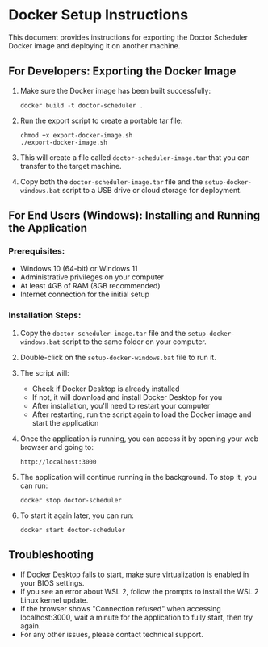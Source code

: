 # Docker Setup Instructions

This document provides instructions for exporting the Doctor Scheduler Docker image and deploying it on another machine.

## For Developers: Exporting the Docker Image

1. Make sure the Docker image has been built successfully:
   ```
   docker build -t doctor-scheduler .
   ```

2. Run the export script to create a portable tar file:
   ```
   chmod +x export-docker-image.sh
   ./export-docker-image.sh
   ```

3. This will create a file called `doctor-scheduler-image.tar` that you can transfer to the target machine.

4. Copy both the `doctor-scheduler-image.tar` file and the `setup-docker-windows.bat` script to a USB drive or cloud storage for deployment.

## For End Users (Windows): Installing and Running the Application

### Prerequisites:
- Windows 10 (64-bit) or Windows 11
- Administrative privileges on your computer
- At least 4GB of RAM (8GB recommended)
- Internet connection for the initial setup

### Installation Steps:

1. Copy the `doctor-scheduler-image.tar` file and the `setup-docker-windows.bat` script to the same folder on your computer.

2. Double-click on the `setup-docker-windows.bat` file to run it.

3. The script will:
   - Check if Docker Desktop is already installed
   - If not, it will download and install Docker Desktop for you
   - After installation, you'll need to restart your computer
   - After restarting, run the script again to load the Docker image and start the application

4. Once the application is running, you can access it by opening your web browser and going to:
   ```
   http://localhost:3000
   ```

5. The application will continue running in the background. To stop it, you can run:
   ```
   docker stop doctor-scheduler
   ```

6. To start it again later, you can run:
   ```
   docker start doctor-scheduler
   ```

## Troubleshooting

- If Docker Desktop fails to start, make sure virtualization is enabled in your BIOS settings.
- If you see an error about WSL 2, follow the prompts to install the WSL 2 Linux kernel update.
- If the browser shows "Connection refused" when accessing localhost:3000, wait a minute for the application to fully start, then try again.
- For any other issues, please contact technical support. 